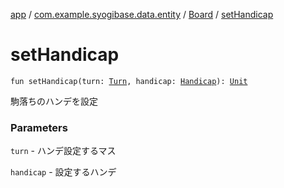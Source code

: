 [app](../../index.md) / [com.example.syogibase.data.entity](../index.md) / [Board](index.md) / [setHandicap](./set-handicap.md)

# setHandicap

`fun setHandicap(turn: `[`Turn`](../../com.example.syogibase.data.value/-turn/index.md)`, handicap: `[`Handicap`](../../com.example.syogibase.data.value/-handicap/index.md)`): `[`Unit`](https://kotlinlang.org/api/latest/jvm/stdlib/kotlin/-unit/index.html)

駒落ちのハンデを設定

### Parameters

`turn` - ハンデ設定するマス

`handicap` - 設定するハンデ